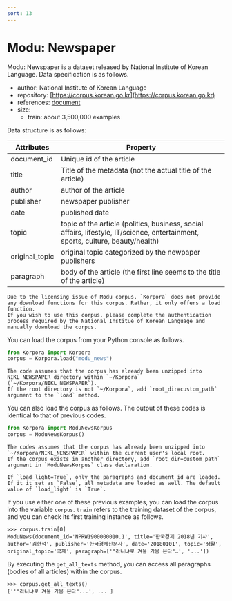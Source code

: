 ```yaml
---
sort: 13
---
```


# Modu: Newspaper

Modu: Newspaper is a dataset released by National Institute of Korean Language.
Data specification is as follows.

- author: National Institute of Korean Language
- repository: [https://corpus.korean.go.kr](https://corpus.korean.go.kr)
- references: [document](https://rlkujwkk7.toastcdn.net/NIKL_NEWSPAPER(v1.0).pdf)
- size:
  - train: about 3,500,000 examples

Data structure is as follows:

|Attributes|Property|
| --- | --- |
| document_id | Unique id of the article|
| title | Title of the metadata (not the actual title of the article) |
| author | author of the article |
| publisher | newspaper publisher |
| date | published date |
| topic | topic of the article (politics, business, social affairs, lifestyle, IT/science, entertainment, sports, culture, beauty/health) |
| original_topic | original topic categorized by the newpaper publishers |
| paragraph | body of the article (the first line seems to the title of the article) |

```warning
Due to the licensing issue of Modu corpus, `Korpora` does not provide any download functions for this corpus. Rather, it only offers a load function.
If you wish to use this corpus, please complete the authentication process required by the National Institue of Korean Language and manually download the corpus.
```

You can load the corpus from your Python console as follows.

```python
from Korpora import Korpora
corpus = Korpora.load("modu_news")
```

```warning
The code assumes that the corpus has already been unzipped into NIKL_NEWSPAPER directory within `~/Korpora` (`~/Korpora/NIKL_NEWSPAPER`).
If the root directory is not `~/Korpora`, add `root_dir=custom_path` argument to the `load` method.
```

You can also load the corpus as follows.
The output of these codes is identical to that of previous codes.

```python
from Korpora import ModuNewsKorpus
corpus = ModuNewsKorpus()
```

```warning
The codes assumes that the corpus has already been unzipped into `~/Korpora/NIKL_NEWSPAPER` within the current user's local root. 
If the corpus exists in another directory, add `root_dir=custom_path` argument in `ModuNewsKorpus` class declaration.
```

```tip
If `load_light=True`, only the paragraphs and document_id are loaded. If it it set as `False`, all metadata are loaded as well. The default value of `load_light` is `True`.
```

If you use either one of these previous examples, you can load the corpus into the variable `corpus`.
`train` refers to the training dataset of the corpus, and you can check its first training instance as follows.

```
>>> corpus.train[0]
ModuNews(document_id='NPRW1900000010.1', title='한국경제 2018년 기사', author='김현석', publisher='한국경제신문사', date='20180101', topic='생활', original_topic='국제', paragraph=['"라니냐로 겨울 가뭄 온다"…', '...'])
```

By executing the `get_all_texts` method, you can access all paragraphs (bodies of all articles) within the corpus.

```
>>> corpus.get_all_texts()
[''"라니냐로 겨울 가뭄 온다"...', ... ]
```
